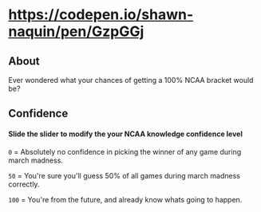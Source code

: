 # https://codepen.io/shawn-naquin/pen/GzpGGj

## About

Ever wondered what your chances of getting a 100% NCAA bracket would be?

## Confidence

#### Slide the slider to modify the your NCAA knowledge confidence level

`0`   = Absolutely no confidence in picking the winner of any game during march madness.

`50`  = You're sure you'll guess 50% of all games during march madness correctly.

`100` = You're from the future, and already know whats going to happen.
